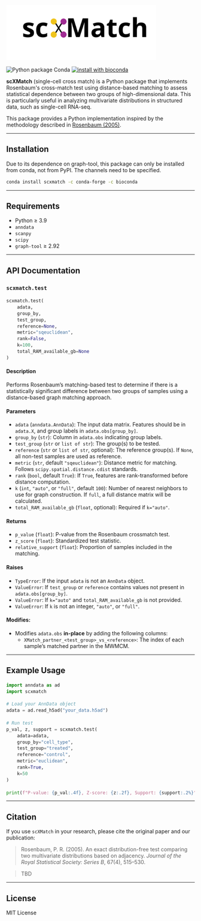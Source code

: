 <img src="./logo.svg" alt="scXMatch" width="400"/>




![Python package Conda](https://github.com/bionetslab/scxmatch/actions/workflows/python-package-conda.yml/badge.svg)
[![install with bioconda](https://img.shields.io/badge/install%20with-bioconda-brightgreen.svg?style=flat)](http://bioconda.github.io/recipes/scxmatch/README.html)




**scXMatch** (single-cell cross match) is a Python package that implements Rosenbaum's cross-match test using distance-based matching to assess statistical dependence between two groups of high-dimensional data. This is particularly useful in analyzing multivariate distributions in structured data, such as single-cell RNA-seq.

This package provides a Python implementation inspired by the methodology described in [Rosenbaum (2005)](https://faculty.wharton.upenn.edu/wp-content/uploads/2012/04/Multivariate-distributions.pdf).

---

## Installation
Due to its dependence on graph-tool, this package can only be installed from conda, not from PyPI. The channels need to be specified.
```bash
conda install scxmatch -c conda-forge -c bioconda
```
---

## Requirements

- Python ≥ 3.9
- `anndata`
- `scanpy`
- `scipy`
- `graph-tool` $\geq$ 2.92

---

## API Documentation

### `scxmatch.test`

```python
scxmatch.test(
    adata,
    group_by,
    test_group,
    reference=None,
    metric="sqeuclidean",
    rank=False,
    k=100,
    total_RAM_available_gb=None
)
```

#### Description

Performs Rosenbaum’s matching-based test to determine if there is a statistically significant difference between two groups of samples using a distance-based graph matching approach.

#### Parameters
- `adata` (`anndata.AnnData`): The input data matrix. Features should be in `adata.X`, and group labels in `adata.obs[group_by]`.
- `group_by` (`str`): Column in `adata.obs` indicating group labels.
- `test_group` (`str` or `list of str`): The group(s) to be tested.
- `reference` (`str` or `list of str`, optional): The reference group(s). If `None`, all non-test samples are used as reference.
- `metric` (`str`, default `"sqeuclidean"`): Distance metric for matching. Follows `scipy.spatial.distance.cdist` standards.
- `rank` (`bool`, default `True`): If `True`, features are rank-transformed before distance computation.
- `k` (`int`, `"auto"`, or `"full"`, default `100`): Number of nearest neighbors to use for graph construction. If `full`, a full distance matrix will be calculated.
- `total_RAM_available_gb` (`float`, optional): Required if `k="auto"`.
  
#### Returns
- `p_value` (`float`): P-value from the Rosenbaum crossmatch test.
- `z_score` (`float`): Standardized test statistic.
- `relative_support` (`float`): Proportion of samples included in the matching.

#### Raises
- `TypeError`: If the input `adata` is not an `AnnData` object.
- `ValueError`: If `test_group` or `reference` contains values not present in `adata.obs[group_by]`.
- `ValueError`: If `k="auto"` and `total_RAM_available_gb` is not provided.
- `ValueError`: If `k` is not an integer, `"auto"`, or `"full"`.

#### Modifies:

- Modifies `adata.obs` **in-place** by adding the following columns:
  - `XMatch_partner_<test_group>_vs_<reference>`: The index of each sample’s matched partner in the MWMCM.
---

## Example Usage

```python
import anndata as ad
import scxmatch

# Load your AnnData object
adata = ad.read_h5ad("your_data.h5ad")

# Run test
p_val, z, support = scxmatch.test(
    adata=adata,
    group_by="cell_type",
    test_group="treated",
    reference="control",
    metric="euclidean",
    rank=True,
    k=50
)

print(f"P-value: {p_val:.4f}, Z-score: {z:.2f}, Support: {support:.2%}")
```

---

## Citation

If you use `scXMatch` in your research, please cite the original paper and our publication:

> Rosenbaum, P. R. (2005). An exact distribution-free test comparing two multivariate distributions based on adjacency. *Journal of the Royal Statistical Society: Series B*, 67(4), 515–530.


> TBD

---

## License

MIT License
